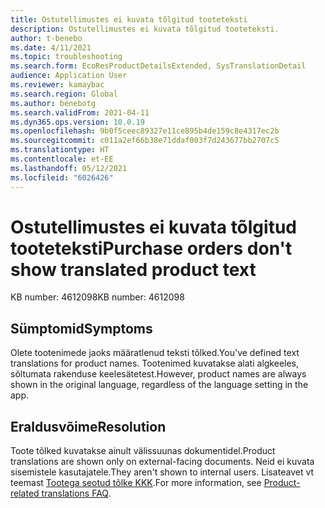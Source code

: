 ```yaml
---
title: Ostutellimustes ei kuvata tõlgitud tooteteksti
description: Ostutellimustes ei kuvata tõlgitud tooteteksti.
author: t-benebo
ms.date: 4/11/2021
ms.topic: troubleshooting
ms.search.form: EcoResProductDetailsExtended, SysTranslationDetail
audience: Application User
ms.reviewer: kamaybac
ms.search.region: Global
ms.author: benebotg
ms.search.validFrom: 2021-04-11
ms.dyn365.ops.version: 10.0.19
ms.openlocfilehash: 9b0f5ceec89327e11ce895b4de159c8e4317ec2b
ms.sourcegitcommit: c011a2ef66b38e71ddaf003f7d243677bb2707c5
ms.translationtype: HT
ms.contentlocale: et-EE
ms.lasthandoff: 05/12/2021
ms.locfileid: "6026426"
---
```

# <a name="purchase-orders-dont-show-translated-product-text"></a><span data-ttu-id="cbd86-103">Ostutellimustes ei kuvata tõlgitud tooteteksti</span><span class="sxs-lookup"><span data-stu-id="cbd86-103">Purchase orders don't show translated product text</span></span>

<span data-ttu-id="cbd86-104">KB number: 4612098</span><span class="sxs-lookup"><span data-stu-id="cbd86-104">KB number: 4612098</span></span>

## <a name="symptoms"></a><span data-ttu-id="cbd86-105">Sümptomid</span><span class="sxs-lookup"><span data-stu-id="cbd86-105">Symptoms</span></span>

<span data-ttu-id="cbd86-106">Olete tootenimede jaoks määratlenud teksti tõlked.</span><span class="sxs-lookup"><span data-stu-id="cbd86-106">You've defined text translations for product names.</span></span> <span data-ttu-id="cbd86-107">Tootenimed kuvatakse alati algkeeles, sõltumata rakenduse keelesätetest.</span><span class="sxs-lookup"><span data-stu-id="cbd86-107">However, product names are always shown in the original language, regardless of the language setting in the app.</span></span>

## <a name="resolution"></a><span data-ttu-id="cbd86-108">Eraldusvõime</span><span class="sxs-lookup"><span data-stu-id="cbd86-108">Resolution</span></span>

<span data-ttu-id="cbd86-109">Toote tõlked kuvatakse ainult välissuunas dokumentidel.</span><span class="sxs-lookup"><span data-stu-id="cbd86-109">Product translations are shown only on external-facing documents.</span></span> <span data-ttu-id="cbd86-110">Neid ei kuvata sisemistele kasutajatele.</span><span class="sxs-lookup"><span data-stu-id="cbd86-110">They aren't shown to internal users.</span></span> <span data-ttu-id="cbd86-111">Lisateavet vt teemast [Tootega seotud tõlke KKK](../../pim/translations-product-related-information.md#where-can-i-view-the-translated-information).</span><span class="sxs-lookup"><span data-stu-id="cbd86-111">For more information, see [Product-related translations FAQ](../../pim/translations-product-related-information.md#where-can-i-view-the-translated-information).</span></span>

